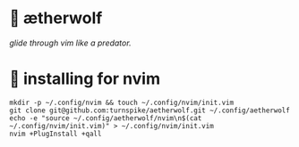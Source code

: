 # :wolf: ætherwolf

_glide through vim like a predator._

# :nut_and_bolt: installing for nvim

    mkdir -p ~/.config/nvim && touch ~/.config/nvim/init.vim
    git clone git@github.com:turnspike/aetherwolf.git ~/.config/aetherwolf
    echo -e "source ~/.config/aetherwolf/nvim\n$(cat ~/.config/nvim/init.vim)" > ~/.config/nvim/init.vim
    nvim +PlugInstall +qall

